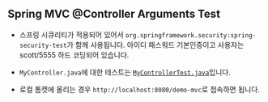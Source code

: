 ## Spring MVC @Controller Arguments Test

- 스프링 시큐리티가 적용되어 있어서 `org.springframework.security:spring-security-test`가 함께 사용됩니다. 아이디 패스워드 기본인증이고 사용자는 scott/5555 하드 코딩되어 있습니다.

- `MyController.java`에 대한 테스트는 [`MyControllerTest.java`](https://github.com/boyd-dev/demo-mvc/blob/main/example/demo-controller/src/test/java/com/foo/myapp/MyControllerTest.java)입니다.

- 로컬 톰캣에 올리는 경우 `http://localhost:8080/demo-mvc`로 접속하면 됩니다.